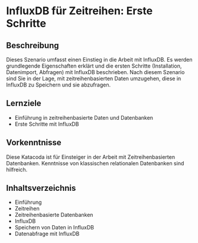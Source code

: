 # InfluxDB für Zeitreihen: Erste Schritte

## Beschreibung

Dieses Szenario umfasst einen Einstieg in die Arbeit mit InfluxDB.
Es werden grundlegende Eigenschaften erklärt und die ersten Schritte (Installation, Datenimport, Abfragen) mit InfluxDB beschrieben.
Nach diesem Szenario sind Sie in der Lage, mit zeitreihenbasierten Daten umzugehen, diese in InfluxDB zu Speichern und sie abzufragen.

## Lernziele

-   Einführung in zeitreihenbasierte Daten und Datenbanken
-   Erste Schritte mit InfluxDB

## Vorkenntnisse

Diese Katacoda ist für Einsteiger in der Arbeit mit Zeitreihenbasierten Datenbanken.
Kenntnisse von klassischen relationalen Datenbanken sind hilfreich.

## Inhaltsverzeichnis

-   Einführung
-   Zeitreihen
-   Zeitreihenbasierte Datenbanken
-   InfluxDB
-   Speichern von Daten in InfluxDB
-   Datenabfrage mit InfluxDB
